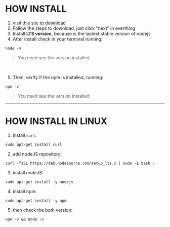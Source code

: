 # HOW INSTALL

1. visit [this site to download](https://nodejs.org/en/)
2. Follow the steps to download, just click "next" in everthing
3. Install **LTS version**, because is the lastest stable version of nodejs
4. After install check in your terminal running:

```
node -v
```

> You need see the version installed

<br>

5. Then, verify if the npm is installed, running:

```
npm -v
```

> You need see the version installed

-------------------------

# HOW INSTALL IN LINUX

1. install `curl`:

```
sudo apt-get install curl
```

2. add nodeJS repository:

```
curl -fsSL https://deb.nodesource.com/setup_lts.x | sudo -E bash -
```

3. install nodeJS:

```
sudo apt-get install -y nodejs
```

4. install npm:

```
sudo apt-get install -y npm
```

5. then check the both version:

```
npm -v && node -v
```
